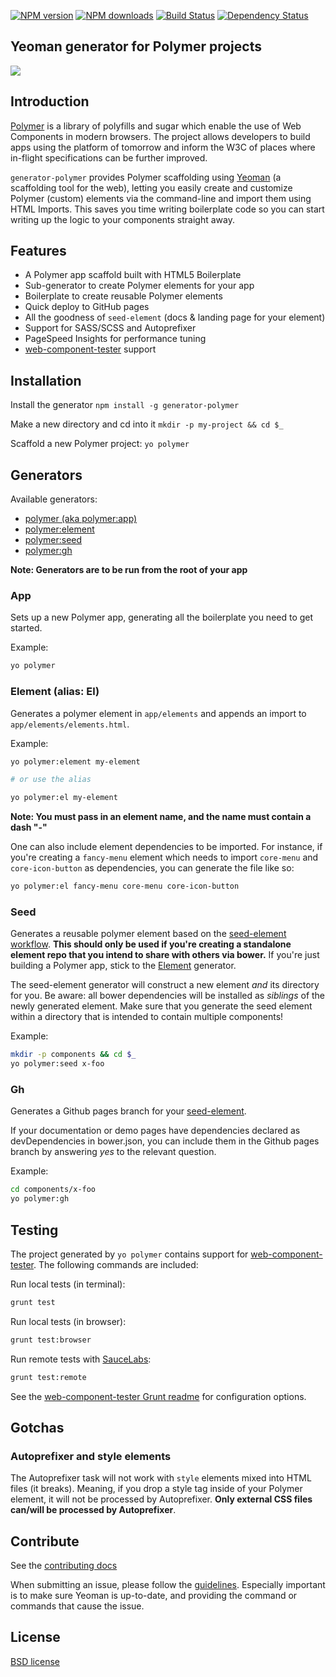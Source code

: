 [![NPM version](http://img.shields.io/npm/v/generator-polymer.svg?style=flat)](http://npmjs.org/generator-polymer)
[![NPM downloads](http://img.shields.io/npm/dm/generator-polymer.svg?style=flat)](http://npmjs.org/generator-polymer)
[![Build Status](http://img.shields.io/travis/yeoman/generator-polymer/master.svg?style=flat)](https://travis-ci.org/yeoman/generator-polymer)
[![Dependency Status](http://img.shields.io/david/yeoman/generator-polymer.svg?style=flat)](https://david-dm.org/yeoman/generator-polymer)

## Yeoman generator for Polymer projects

<img src="http://i.imgur.com/dsFChIk.png"/>

## Introduction

[Polymer](http://www.polymer-project.org/) is a library of polyfills and sugar which enable the use of Web Components in modern browsers. The project allows developers to build apps using the platform of tomorrow and inform the W3C of places where in-flight specifications can be further improved.

`generator-polymer` provides Polymer scaffolding using [Yeoman](http://yeoman.io) (a scaffolding tool for the web), letting you easily create and customize Polymer (custom) elements via the command-line and import them using HTML Imports. This saves you time writing boilerplate code so you can start writing up the logic to your components straight away.

## Features

* A Polymer app scaffold built with HTML5 Boilerplate
* Sub-generator to create Polymer elements for your app
* Boilerplate to create reusable Polymer elements
* Quick deploy to GitHub pages
* All the goodness of `seed-element` (docs & landing page for your element)
* Support for SASS/SCSS and Autoprefixer
* PageSpeed Insights for performance tuning
* [web-component-tester](https://github.com/Polymer/web-component-tester) support

## Installation

Install the generator
`npm install -g generator-polymer`

Make a new directory and cd into it
`mkdir -p my-project && cd $_`

Scaffold a new Polymer project:
`yo polymer`

## Generators

Available generators:

- [polymer (aka polymer:app)](#app)
- [polymer:element](#element-alias-el)
- [polymer:seed](#seed)
- [polymer:gh](#gh)

**Note: Generators are to be run from the root of your app**

### App
Sets up a new Polymer app, generating all the boilerplate you need to get started.

Example:
```bash
yo polymer
```

### Element (alias: El)
Generates a polymer element in `app/elements` and appends an import to `app/elements/elements.html`.

Example:
```bash
yo polymer:element my-element

# or use the alias

yo polymer:el my-element
```

**Note: You must pass in an element name, and the name must contain a dash "-"**

One can also include element dependencies to be imported. For instance, if you're creating a `fancy-menu` element which needs to import `core-menu` and `core-icon-button` as dependencies, you can generate the file like so:

```bash
yo polymer:el fancy-menu core-menu core-icon-button
```

### Seed
Generates a reusable polymer element based on the [seed-element workflow](http://www.polymer-project.org/docs/start/reusableelements.html). **This should only be used if you're creating a standalone element repo that you intend to share with others via bower.** If you're just building a Polymer app, stick to the [Element](#element-alias-el) generator.

The seed-element generator will construct a new element _and_ its directory for
you. Be aware: all bower dependencies will be installed as _siblings_ of the
newly generated element. Make sure that you generate the seed element within a
directory that is intended to contain multiple components!

Example:
```bash
mkdir -p components && cd $_
yo polymer:seed x-foo
```

### Gh
Generates a Github pages branch for your [seed-element](#seed).

If your documentation or demo pages have dependencies declared as devDependencies in bower.json, you can include them in the Github pages branch by answering _yes_ to the relevant question.

Example:
```bash
cd components/x-foo
yo polymer:gh
```

## Testing

The project generated by `yo polymer` contains support for [web-component-tester](https://github.com/Polymer/web-component-tester). The following commands are included:

Run local tests (in terminal):
```bash
grunt test
```

Run local tests (in browser):
```bash
grunt test:browser
```

Run remote tests with [SauceLabs](https://saucelabs.com/):
```bash
grunt test:remote
```

See the [web-component-tester Grunt readme](https://github.com/Polymer/web-component-tester#grunt) for configuration options.

## Gotchas

### Autoprefixer and style elements

The Autoprefixer task will not work with `style` elements mixed into HTML files (it breaks). Meaning, if you drop a style tag inside of your Polymer element, it will not be processed by Autoprefixer. **Only external CSS files can/will be processed by Autoprefixer**.

## Contribute

See the [contributing docs](https://github.com/yeoman/yeoman/blob/master/contributing.md)

When submitting an issue, please follow the [guidelines](https://github.com/yeoman/yeoman/blob/master/contributing.md#issue-submission). Especially important is to make sure Yeoman is up-to-date, and providing the command or commands that cause the issue.

## License

[BSD license](http://opensource.org/licenses/bsd-license.php)
